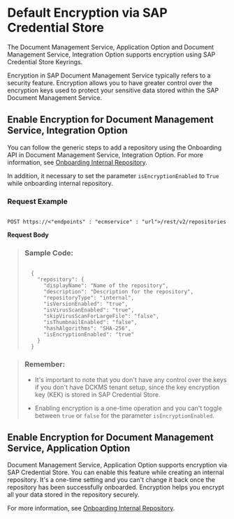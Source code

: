 <!-- loiob978a4de207e4b00a6a1434ec838e86c -->

# Default Encryption via SAP Credential Store

The Document Management Service, Application Option and Document Management Service, Integration Option supports encryption using SAP Credential Store Keyrings.



Encryption in SAP Document Management Service typically refers to a security feature. Encryption allows you to have greater control over the encryption keys used to protect your sensitive data stored within the SAP Document Management Service.



<a name="loiob978a4de207e4b00a6a1434ec838e86c__section_svt_mhq_3xb"/>

## Enable Encryption for Document Management Service, Integration Option 

You can follow the generic steps to add a repository using the Onboarding API in Document Management Service, Integration Option. For more information, see [Onboarding Internal Repository](../integration-option-guide/onboarding-repository-b377990.md#loiob37799034e81433c8312864b0b5a2fab__section_okh_4rz_hrb).

In addition, it necessary to set the parameter `isEncryptionEnabled` to `True` while onboarding internal repository.



### Request Example

```

POST https://<"endpoints" : "ecmservice" : "url">/rest/v2/repositories
```

**Request Body**

> ### Sample Code:  
> ```
> 
> 	{
> 	  "repository": {
> 	    "displayName": "Name of the repository",
> 	    "description": "Description for the repository",
> 	    "repositoryType": "internal",
> 	    "isVersionEnabled": "true",
> 	    "isVirusScanEnabled": "true",
> 	    "skipVirusScanForLargeFile": "false",
> 	    "isThumbnailEnabled": "false",
> 	    "hashAlgorithms": "SHA-256",
> 	    "isEncryptionEnabled": "true"
> 	  }
> 	}
> 
> ```

> ### Remember:  
> -   It's important to note that you don't have any control over the keys if you don't have DCKMS tenant setup, since the key encryption key \(KEK\) is stored in SAP Credential Store.
> 
> -   Enabling encryption is a one-time operation and you can't toggle between `true` or `false` for the parameter `isEncryptionEnabled`.



<a name="loiob978a4de207e4b00a6a1434ec838e86c__section_lwd_rw2_jxb"/>

## Enable Encryption for Document Management Service, Application Option

Document Management Service, Application Option supports encryption via SAP Credential Store. You can enable this feature while creating an internal repository. It's a one-time setting and you can't change it back once the repository has been successfully onboarded. Encryption helps you encrypt all your data stored in the repository securely.

For more information, see [Onboarding Internal Repository](../web-app-guide/onboarding-internal-repository-59e3cb7.md#loio59e3cb769e4f4487a2417d59d65f8276__row_uk4_sbf_jxb).

